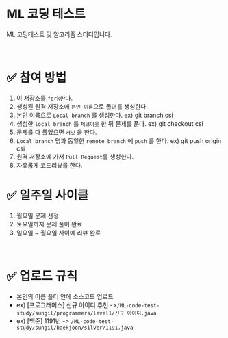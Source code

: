 # ML 코딩 테스트

ML 코딩테스트 및 알고리즘 스터디입니다.  

<br />

# ✅ 참여 방법

1. 이 저장소를 `fork`한다.
2. 생성된 원격 저장소에 `본인 이름`으로 폴더를 생성한다.
3. 본인 이름으로 `Local branch` 를 생성한다. ex) git branch csi
4. 생성한 `local branch` 를 `체크아웃` 한 뒤 문제를 푼다. ex) git checkout csi
5. 문제를 다 풀었으면 `커밋` 을 한다.
6. `Local branch` 명과 동일한 `remote branch` 에 `push` 를 한다. ex) git push origin csi
7. 원격 저장소에 가서 `Pull Request`를 생성한다.
8. 자유롭게 코드리뷰를 한다.

# ✅ 일주일 사이클

1. 월요일 문제 선정
2. 토요일까지 문제 풀이 완료
3. 일요일 ~ 월요일 사이에 리뷰 완료

<br />

# ✅ 업로드 규칙
- 본인의 이름 폴더 안에 소스코드 업로드  
- ex) [프로그래머스] 신규 아이디 추천 ->`/ML-code-test-study/sungil/programmers/level1/신규 아이디.java`
- ex) [백준] 1191번 -> `/ML-code-test-study/sungil/baekjoon/silver/1191.java`
